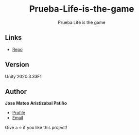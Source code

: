 
<h1 align="center">Prueba-Life-is-the-game</h1>

<p align="center">Prueba Life is the game <project-description></p>
  
  
  
  
  

## Links

- [Repo](https://github.com/jost27 "<project-name> Repo")



## Version 
  Unity 2020.3.33F1
## Author

**Jose Mateo Aristizabal Patiño**

- [Profile](https://github.com/jost27 "Mateo Aristizabal")
- [Email](mailto:josespoon@gmail.com?subject=Hi "fisherTactile")



Give a ⭐️ if you like this project!
